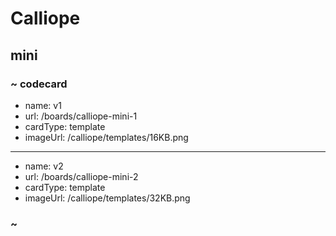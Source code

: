 # Calliope

## mini

### ~ codecard

* name: v1
* url: /boards/calliope-mini-1
* cardType: template
* imageUrl: /calliope/templates/16KB.png

---

* name: v2
* url: /boards/calliope-mini-2
* cardType: template
* imageUrl: /calliope/templates/32KB.png

### ~